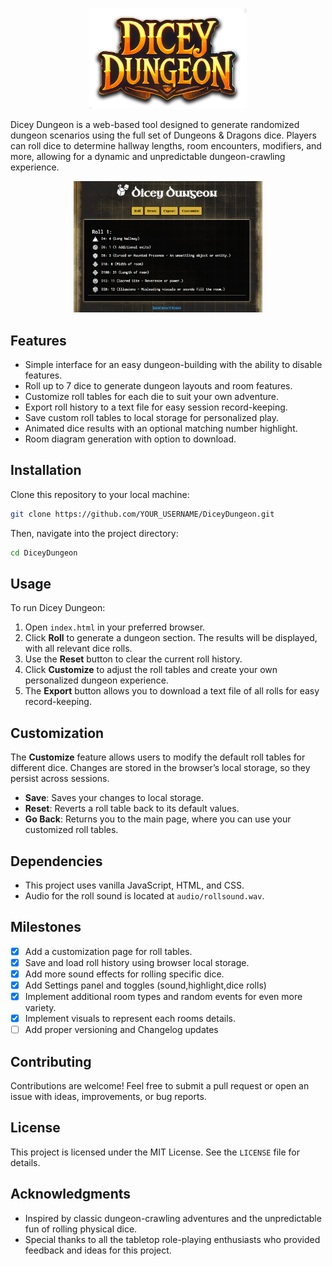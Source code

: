 <p align="center">
  <img src="./images/logo.png" alt="Dicey Dungeon" width="50%" max-width="400"/>
</p>

Dicey Dungeon is a web-based tool designed to generate randomized dungeon scenarios using the full set of Dungeons & Dragons dice. Players can roll dice to determine hallway lengths, room encounters, modifiers, and more, allowing for a dynamic and unpredictable dungeon-crawling experience.

<p align="center">
  <img src="./images/example.png" alt="Dicey Dungeon" width="60%" max-width="500"/>
</p>

## Features
- Simple interface for an easy dungeon-building with the ability to disable features.
- Roll up to 7 dice to generate dungeon layouts and room features.
- Customize roll tables for each die to suit your own adventure.
- Export roll history to a text file for easy session record-keeping.
- Save custom roll tables to local storage for personalized play.
- Animated dice results with an optional matching number highlight.
- Room diagram generation with option to download.

## Installation
Clone this repository to your local machine:

```sh
git clone https://github.com/YOUR_USERNAME/DiceyDungeon.git
```

Then, navigate into the project directory:

```sh
cd DiceyDungeon
```

## Usage
To run Dicey Dungeon:
1. Open `index.html` in your preferred browser.
2. Click **Roll** to generate a dungeon section. The results will be displayed, with all relevant dice rolls.
3. Use the **Reset** button to clear the current roll history.
4. Click **Customize** to adjust the roll tables and create your own personalized dungeon experience.
5. The **Export** button allows you to download a text file of all rolls for easy record-keeping.

## Customization
The **Customize** feature allows users to modify the default roll tables for different dice. Changes are stored in the browser’s local storage, so they persist across sessions.
- **Save**: Saves your changes to local storage.
- **Reset**: Reverts a roll table back to its default values.
- **Go Back**: Returns you to the main page, where you can use your customized roll tables.

## Dependencies
- This project uses vanilla JavaScript, HTML, and CSS.
- Audio for the roll sound is located at `audio/rollsound.wav`.
  
## Milestones
- [x] Add a customization page for roll tables.
- [x] Save and load roll history using browser local storage.
- [x] Add more sound effects for rolling specific dice.
- [x] Add Settings panel and toggles (sound,highlight,dice rolls)
- [x] Implement additional room types and random events for even more variety.
- [x] Implement visuals to represent each rooms details.
- [ ] Add proper versioning and Changelog updates

## Contributing
Contributions are welcome! Feel free to submit a pull request or open an issue with ideas, improvements, or bug reports.

## License
This project is licensed under the MIT License. See the `LICENSE` file for details.

## Acknowledgments
- Inspired by classic dungeon-crawling adventures and the unpredictable fun of rolling physical dice.
- Special thanks to all the tabletop role-playing enthusiasts who provided feedback and ideas for this project.
